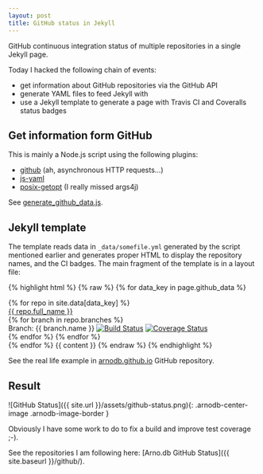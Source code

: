 ```yaml
---
layout: post
title: GitHub status in Jekyll
---
```


GitHub continuous integration status of multiple repositories in a single Jekyll page.

Today I hacked the following chain of events:

* get information about GitHub repositories via the GitHub API
* generate YAML files to feed Jekyll with
* use a Jekyll template to generate a page with Travis CI and Coveralls status badges

Get information form GitHub
---------------------------

This is mainly a Node.js script using the following plugins:

* [github](https://github.com/ajaxorg/node-github) (ah, asynchronous HTTP requests...)
* [js-yaml](https://github.com/nodeca/js-yaml)
* [posix-getopt](https://github.com/davepacheco/node-getopt) (I really missed args4j)

See [generate_github_data.js](https://github.com/arnodb/arnodb.github.io/blob/master/_github/generate_github_data.js).

Jekyll template
---------------

The template reads data in ``_data/somefile.yml`` generated by the script mentioned earlier and
generates proper HTML to display the repository names, and the CI badges. The main fragment of the
template is in a layout file:

{% highlight html %}
{% raw %}
    {% for data_key in page.github_data %}
    <div class="github-status">
      {% for repo in site.data[data_key] %}
      <div class="github-repo"><a href="https://github.com/{{ repo.full_name }}">{{ repo.full_name
}}</a></div>
        {% for branch in repo.branches %}
      <div class="github-status-line">
        <span class="github-branch">Branch: <span class="github-branch-name">{{ branch.name
}}</span></span>
        <span class="travis-badge"><a href="https://travis-ci.org/{{ repo.owner.login |
url_param_escape }}/{{ repo.name | url_param_escape }}"><img alt="Build Status"
src="https://travis-ci.org/{{ repo.owner.login | url_param_escape }}/{{ repo.name | url_param_escape
}}.svg?branch={{ branch.name | url_param_escape }}" /></a></span>
        <span class="coveralls-badge"><a href="https://coveralls.io/github/{{ repo.owner.login |
url_param_escape }}/{{ repo.name | url_param_escape }}?branch={{ branch.name | url_param_escape
}}"><img alt="Coverage Status" src="https://coveralls.io/repos/{{ repo.owner.login |
url_param_escape }}/{{ repo.name | url_param_escape }}/badge.svg?branch={{ branch.name |
url_param_escape }}&service=github" /></a></span>
      </div>
        {% endfor %}
      {% endfor %}
    </div>
    {% endfor %}
    {{ content }}
{% endraw %}
{% endhighlight %}

See the real life example in [arnodb.github.io](https://github.com/arnodb/arnodb.github.io/) GitHub repository.

Result
------

![GitHub Status]({{ site.url }}/assets/github-status.png){: .arnodb-center-image .arnodb-image-border }

Obviously I have some work to do to fix a build and improve test coverage ;-).

See the repositories I am following here: [Arno.db GitHub Status]({{ site.baseurl }}/github/).

